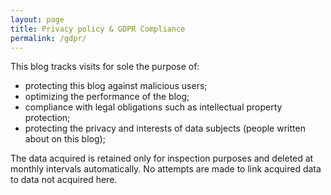 ```yaml
---
layout: page
title: Privacy policy & GDPR Compliance
permalink: /gdpr/
---
```


This blog tracks visits for sole the purpose of:
 - protecting this blog against malicious users;
 - optimizing the performance of the blog;
 - compliance with legal obligations such as intellectual property protection;
 - protecting the privacy and interests of data subjects (people written about on this blog);

The data acquired is retained only for inspection purposes and deleted at monthly intervals automatically.
No attempts are made to link acquired data to data not acquired here.
